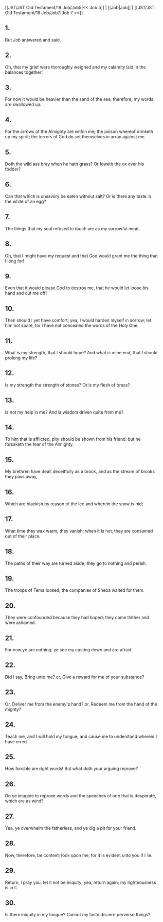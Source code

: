 [[JST/JST Old Testament/18 Job/Job5|<< Job 5]] | [[Job|Job]] | [[JST/JST Old Testament/18 Job/Job7|Job 7 >>]]
## 1.
But Job answered and said,
## 2.
Oh, that my grief were thoroughly weighed and my calamity laid in the balances together!
## 3.
For now it would be heavier than the sand of the sea; therefore, my words are swallowed up.
## 4.
For the arrows of the Almighty are within me; the poison whereof drinketh up my spirit; the terrors of God do set themselves in array against me.
## 5.
Doth the wild ass bray when he hath grass? Or loweth the ox over his fodder?
## 6.
Can that which is unsavory be eaten without salt? Or is there any taste in the white of an egg?
## 7.
The things that my soul refused to touch are as my sorrowful meat.
## 8.
Oh, that I might have my request and that God would grant me the thing that I long for!
## 9.
Even that it would please God to destroy me, that he would let loose his hand and cut me off!
## 10.
Then should I yet have comfort; yea, I would harden myself in sorrow; let him not spare, for I have not concealed the words of the Holy One.
## 11.
What is my strength, that I should hope? And what is mine end, that I should prolong my life?
## 12.
Is my strength the strength of stones? Or is my flesh of brass?
## 13.
Is not my help in me? And is wisdom driven quite from me?
## 14.
To him that is afflicted, pity should be shown from his friend; but he forsaketh the fear of the Almighty.
## 15.
My brethren have dealt deceitfully as a brook, and as the stream of brooks they pass away,
## 16.
Which are blackish by reason of the ice and wherein the snow is hid;
## 17.
What time they wax warm, they vanish; when it is hot, they are consumed out of their place.
## 18.
The paths of their way are turned aside; they go to nothing and perish.
## 19.
The troops of Tema looked; the companies of Sheba waited for them.
## 20.
They were confounded because they had hoped; they came thither and were ashamed.
## 21.
For now ye are nothing; ye see my casting down and are afraid.
## 22.
Did I say, Bring unto me? or, Give a reward for me of your substance?
## 23.
Or, Deliver me from the enemy\'s hand? or, Redeem me from the hand of the mighty?
## 24.
Teach me, and I will hold my tongue; and cause me to understand wherein I have erred.
## 25.
How forcible are right words! But what doth your arguing reprove?
## 26.
Do ye imagine to reprove words and the speeches of one that is desperate, which are as wind?
## 27.
Yea, ye overwhelm the fatherless, and ye dig a pit for your friend.
## 28.
Now, therefore, be content; look upon me, for it is evident unto you if I lie.
## 29.
Return, I pray you; let it not be iniquity; yea, return again; my righteousness is in it.
## 30.
Is there iniquity in my tongue? Cannot my taste discern perverse things?

